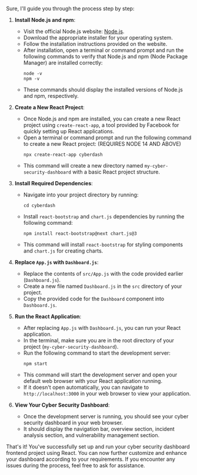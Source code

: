 Sure, I'll guide you through the process step by step:

1. **Install Node.js and npm**:
   - Visit the official Node.js website: [Node.js](https://nodejs.org/).
   - Download the appropriate installer for your operating system.
   - Follow the installation instructions provided on the website.
   - After installation, open a terminal or command prompt and run the following commands to verify that Node.js and npm (Node Package Manager) are installed correctly:
     ```
     node -v
     npm -v
     ```
   - These commands should display the installed versions of Node.js and npm, respectively.

2. **Create a New React Project**:
   - Once Node.js and npm are installed, you can create a new React project using `create-react-app`, a tool provided by Facebook for quickly setting up React applications.
   - Open a terminal or command prompt and run the following command to create a new React project: (REQUIRES NODE 14 AND ABOVE)
     ```
     npx create-react-app cyberdash

     ```
   - This command will create a new directory named `my-cyber-security-dashboard` with a basic React project structure.

3. **Install Required Dependencies**:
   - Navigate into your project directory by running:
     ```
     cd cyberdash
     ```
   - Install `react-bootstrap` and `chart.js` dependencies by running the following command:
     ```
     npm install react-bootstrap@next chart.js@3
     ```
   - This command will install `react-bootstrap` for styling components and `chart.js` for creating charts.

4. **Replace `App.js` with `Dashboard.js`**:
   - Replace the contents of `src/App.js` with the code provided earlier (`Dashboard.js`).
   - Create a new file named `Dashboard.js` in the `src` directory of your project.
   - Copy the provided code for the `Dashboard` component into `Dashboard.js`.

5. **Run the React Application**:
   - After replacing `App.js` with `Dashboard.js`, you can run your React application.
   - In the terminal, make sure you are in the root directory of your project (`my-cyber-security-dashboard`).
   - Run the following command to start the development server:
     ```
     npm start
     ```
   - This command will start the development server and open your default web browser with your React application running.
   - If it doesn't open automatically, you can navigate to `http://localhost:3000` in your web browser to view your application.

6. **View Your Cyber Security Dashboard**:
   - Once the development server is running, you should see your cyber security dashboard in your web browser.
   - It should display the navigation bar, overview section, incident analysis section, and vulnerability management section.

That's it! You've successfully set up and run your cyber security dashboard frontend project using React. You can now further customize and enhance your dashboard according to your requirements. If you encounter any issues during the process, feel free to ask for assistance.
